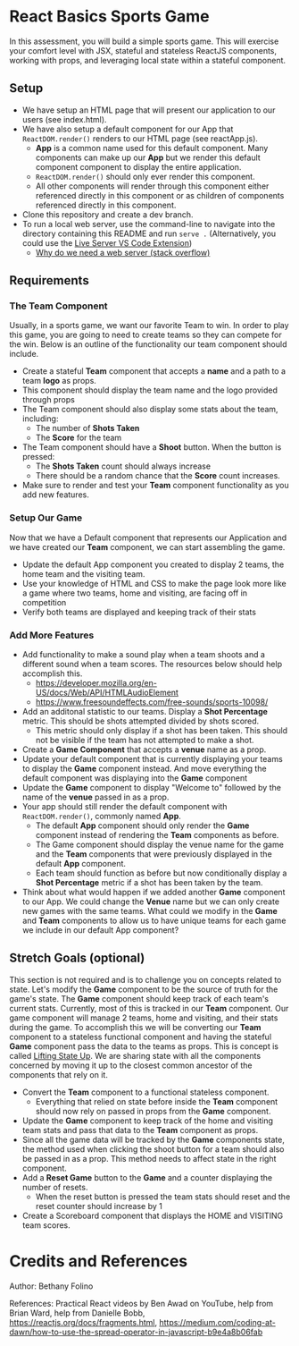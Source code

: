 # React Basics Sports Game

In this assessment, you will build a simple sports game. This will exercise your comfort level with JSX, stateful and stateless ReactJS components, working with props, and leveraging local state within a stateful component.

## Setup

- We have setup an HTML page that will present our application to our users (see index.html).
- We have also setup a default component for our App that `ReactDOM.render()` renders to our HTML page (see reactApp.js).
  - **App** is a common name used for this default component. Many components can make up our **App** but we render this default component component to display the entire application.
  - `ReactDOM.render()` should only ever render this component.
  - All other components will render through this component either referenced directly in this component or as children of components referenced directly in this component.
- Clone this repository and create a dev branch.
- To run a local web server, use the command-line to navigate into the directory containing this README and run `serve .` (Alternatively, you could use the [Live Server VS Code Extension](https://marketplace.visualstudio.com/items?itemName=ritwickdey.LiveServer))
  - [Why do we need a web server (stack overflow)](https://stackoverflow.com/questions/53042123/can-babel-standalone-be-used-if-index-html-is-served-locally-no-webserver)

## Requirements

### The Team Component

Usually, in a sports game, we want our favorite Team to win. In order to play this game, you are going to need to create teams so they can compete for the win. Below is an outline of the functionality our team component should include.

- Create a stateful **Team** component that accepts a **name** and a path to a team **logo** as props.
- This component should display the team name and the logo provided through props
- The Team component should also display some stats about the team, including:
  - The number of **Shots Taken**
  - The **Score** for the team
- The Team component should have a **Shoot** button. When the button is pressed:
  - The **Shots Taken** count should always increase
  - There should be a random chance that the **Score** count increases.
- Make sure to render and test your **Team** component functionality as you add new features.

### Setup Our Game

Now that we have a Default component that represents our Application and we have created our **Team** component, we can start assembling the game.

- Update the default App component you created to display 2 teams, the home team and the visiting team.
- Use your knowledge of HTML and CSS to make the page look more like a game where two teams, home and visiting, are facing off in competition
- Verify both teams are displayed and keeping track of their stats

### Add More Features

- Add functionality to make a sound play when a team shoots and a different sound when a team scores. The resources below should help accomplish this.
  - https://developer.mozilla.org/en-US/docs/Web/API/HTMLAudioElement
  - https://www.freesoundeffects.com/free-sounds/sports-10098/
- Add an additonal statistic to our teams. Display a **Shot Percentage** metric. This should be shots attempted divided by shots scored.
  - This metric should only display if a shot has been taken. This should not be visible if the team has not attempted to make a shot.
- Create a **Game Component** that accepts a **venue** name as a prop.
- Update your default component that is currently displaying your teams to display the **Game** component instead. And move everything the default component was displaying into the **Game** component
- Update the **Game** component to display "Welcome to" followed by the name of the **venue** passed in as a prop.
- Your app should still render the default component with `ReactDOM.render()`, commonly named **App**.
  - The default **App** component should only render the **Game** component instead of rendering the **Team** components as before.
  - The Game component should display the venue name for the game and the **Team** components that were previously displayed in the default **App** component.
  - Each team should function as before but now conditionally display a **Shot Percentage** metric if a shot has been taken by the team.
- Think about what would happen if we added another **Game** component to our App. We could change the **Venue** name but we can only create new games with the same teams. What could we modify in the **Game** and **Team** components to allow us to have unique teams for each game we include in our default App component?

## Stretch Goals (optional)

This section is not required and is to challenge you on concepts related to state. Let's modify the **Game** component to be the source of truth for the game's state. The **Game** component should keep track of each team's current stats. Currently, most of this is tracked in our **Team** component. Our game component will manage 2 teams, home and visiting, and their stats during the game. To accomplish this we will be converting our **Team** component to a stateless functional component and having the stateful **Game** component pass the data to the teams as props. This is concept is called [Lifting State Up](https://reactjs.org/docs/lifting-state-up.html). We are sharing state with all the components concerned by moving it up to the closest common ancestor of the components that rely on it.

- Convert the **Team** component to a functional stateless component.
  - Everything that relied on state before inside the **Team** component should now rely on passed in props from the **Game** component.
- Update the **Game** component to keep track of the home and visiting team stats and pass that data to the **Team** component as props.
- Since all the game data will be tracked by the **Game** components state, the method used when clicking the shoot button for a team should also be passed in as a prop. This method needs to affect state in the right component.
- Add a **Reset Game** button to the **Game** and a counter displaying the number of resets.
  - When the reset button is pressed the team stats should reset and the reset counter should increase by 1
- Create a Scoreboard component that displays the HOME and VISITING team scores.

# Credits and References

Author: Bethany Folino

References: Practical React videos by Ben Awad on YouTube, help from Brian Ward, help from Danielle Bobb, https://reactjs.org/docs/fragments.html, https://medium.com/coding-at-dawn/how-to-use-the-spread-operator-in-javascript-b9e4a8b06fab
